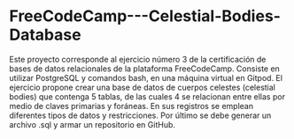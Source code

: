 # FreeCodeCamp---Celestial-Bodies-Database

Este proyecto corresponde al ejercicio número 3 de la certificación de bases de datos relacionales de la plataforma FreeCodeCamp. Consiste en utilizar PostgreSQL y comandos bash, en una máquina virtual en Gitpod.
El ejercicio propone crear una base de datos de cuerpos celestes (celestial bodies) que contenga 5 tablas, de las cuales 4 se relacionan entre ellas por medio de claves primarias y foráneas. En sus registros se emplean diferentes tipos de datos y restricciones. 
Por último se debe generar un archivo .sql y armar un repositorio en GitHub.
